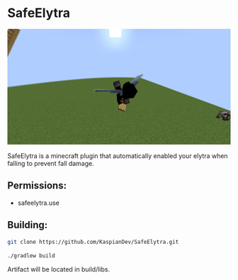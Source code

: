 # SafeElytra

![](assets/safeelytra.png)

SafeElytra is a minecraft plugin that automatically enabled your elytra when
falling to prevent fall damage.

## Permissions:

- safeelytra.use

## Building:

```sh
git clone https://github.com/KaspianDev/SafeElytra.git
```

```sh
./gradlew build
```

Artifact will be located in build/libs.
